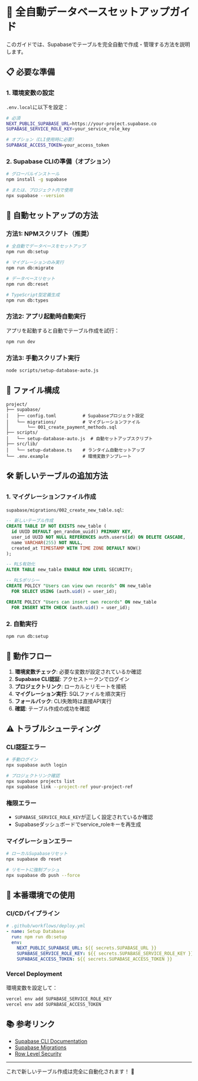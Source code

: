 # 🚀 全自動データベースセットアップガイド

このガイドでは、Supabaseでテーブルを完全自動で作成・管理する方法を説明します。

## 📋 必要な準備

### 1. 環境変数の設定

`.env.local`に以下を設定：

```bash
# 必須
NEXT_PUBLIC_SUPABASE_URL=https://your-project.supabase.co
SUPABASE_SERVICE_ROLE_KEY=your_service_role_key

# オプション（CLI使用時に必要）
SUPABASE_ACCESS_TOKEN=your_access_token
```

### 2. Supabase CLIの準備（オプション）

```bash
# グローバルインストール
npm install -g supabase

# または、プロジェクト内で使用
npx supabase --version
```

## 🔧 自動セットアップの方法

### 方法1: NPMスクリプト（推奨）

```bash
# 全自動でデータベースをセットアップ
npm run db:setup

# マイグレーションのみ実行
npm run db:migrate

# データベースリセット
npm run db:reset

# TypeScript型定義生成
npm run db:types
```

### 方法2: アプリ起動時自動実行

アプリを起動すると自動でテーブル作成を試行：

```bash
npm run dev
```

### 方法3: 手動スクリプト実行

```bash
node scripts/setup-database-auto.js
```

## 📁 ファイル構成

```
project/
├── supabase/
│   ├── config.toml          # Supabaseプロジェクト設定
│   └── migrations/          # マイグレーションファイル
│       └── 001_create_payment_methods.sql
├── scripts/
│   └── setup-database-auto.js  # 自動セットアップスクリプト
├── src/lib/
│   └── setup-database.ts    # ランタイム自動セットアップ
└── .env.example             # 環境変数テンプレート
```

## 🛠️ 新しいテーブルの追加方法

### 1. マイグレーションファイル作成

`supabase/migrations/002_create_new_table.sql`:

```sql
-- 新しいテーブル作成
CREATE TABLE IF NOT EXISTS new_table (
  id UUID DEFAULT gen_random_uuid() PRIMARY KEY,
  user_id UUID NOT NULL REFERENCES auth.users(id) ON DELETE CASCADE,
  name VARCHAR(255) NOT NULL,
  created_at TIMESTAMP WITH TIME ZONE DEFAULT NOW()
);

-- RLS有効化
ALTER TABLE new_table ENABLE ROW LEVEL SECURITY;

-- RLSポリシー
CREATE POLICY "Users can view own records" ON new_table
  FOR SELECT USING (auth.uid() = user_id);

CREATE POLICY "Users can insert own records" ON new_table
  FOR INSERT WITH CHECK (auth.uid() = user_id);
```

### 2. 自動実行

```bash
npm run db:setup
```

## 🔄 動作フロー

1. **環境変数チェック**: 必要な変数が設定されているか確認
2. **Supabase CLI認証**: アクセストークンでログイン
3. **プロジェクトリンク**: ローカルとリモートを接続
4. **マイグレーション実行**: SQLファイルを順次実行
5. **フォールバック**: CLI失敗時は直接API実行
6. **確認**: テーブル作成の成功を確認

## ⚠️ トラブルシューティング

### CLI認証エラー

```bash
# 手動ログイン
npx supabase auth login

# プロジェクトリンク確認
npx supabase projects list
npx supabase link --project-ref your-project-ref
```

### 権限エラー

- `SUPABASE_SERVICE_ROLE_KEY`が正しく設定されているか確認
- Supabaseダッシュボードでservice_roleキーを再生成

### マイグレーションエラー

```bash
# ローカルSupabaseリセット
npx supabase db reset

# リモートに強制プッシュ
npx supabase db push --force
```

## 🚀 本番環境での使用

### CI/CDパイプライン

```yaml
# .github/workflows/deploy.yml
- name: Setup Database
  run: npm run db:setup
  env:
    NEXT_PUBLIC_SUPABASE_URL: ${{ secrets.SUPABASE_URL }}
    SUPABASE_SERVICE_ROLE_KEY: ${{ secrets.SUPABASE_SERVICE_ROLE_KEY }}
    SUPABASE_ACCESS_TOKEN: ${{ secrets.SUPABASE_ACCESS_TOKEN }}
```

### Vercel Deployment

環境変数を設定して：

```bash
vercel env add SUPABASE_SERVICE_ROLE_KEY
vercel env add SUPABASE_ACCESS_TOKEN
```

## 📚 参考リンク

- [Supabase CLI Documentation](https://supabase.com/docs/guides/cli)
- [Supabase Migrations](https://supabase.com/docs/guides/cli/local-development)
- [Row Level Security](https://supabase.com/docs/guides/auth/row-level-security)

---

これで新しいテーブル作成は完全に自動化されます！ 🎉